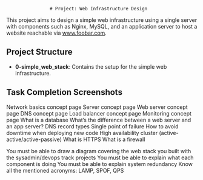                    # Project: Web Infrastructure Design


This project aims to design a simple web infrastructure using a single server with components such as Nginx, MySQL, and an application server to host a website reachable via www.foobar.com.

## Project Structure

- **0-simple_web_stack**: Contains the setup for the simple web infrastructure.

## Task Completion Screenshots

Network basics concept page
Server concept page
Web server concept page
DNS concept page
Load balancer concept page
Monitoring concept page
What is a database
What’s the difference between a web server and an app server?
DNS record types
Single point of failure
How to avoid downtime when deploying new code
High availability cluster (active-active/active-passive)
What is HTTPS
What is a firewall

You must be able to draw a diagram covering the web stack you built with the sysadmin/devops track projects
You must be able to explain what each component is doing
You must be able to explain system redundancy
Know all the mentioned acronyms: LAMP, SPOF, QPS
